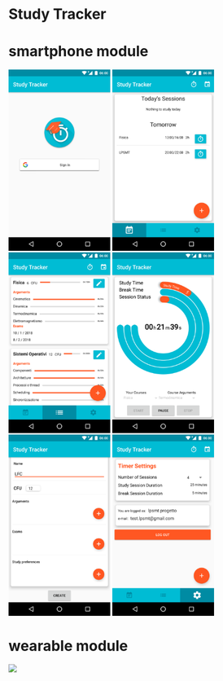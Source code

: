 # Study Tracker

# smartphone module <br>
<img src="shots/1.png" width=200></img>
<img src="shots/2.png" width=200></img>
<img src="shots/3.png" width=200></img> 
<img src="shots/4.png" width=200></img>
<img src="shots/5.png" width=200></img>
<img src="shots/6.png" width=200></img>

# wearable module <br>
<img src="shots/7.png" width=200></img>
